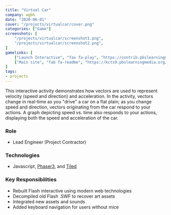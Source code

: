 ```yaml
---
title: "Virtual Car"
company: wgbh
date: "2020-06-01"
cover: "/projects/virtualcar/cover.png"
categories: ["Game"]
screenshots: [
    "/projects/virtualcar/screenshot1.png",
    "/projects/virtualcar/screenshot2.png",
]
gamelinks: [
    ["Launch Interactive", "fas fa-play", "https://contrib.pbslearningmedia.org/WGBH/conv20/phy03-int-accel/index.html"],
    ["Main site", "fab fa-readme", "https://kcts9.pbslearningmedia.org/resource/phy03.sci.phys.mfw.accel/virtual-car-velocity-and-acceleration/"],
]
tags:
- projects
---
```


This interactive activity demonstrates how vectors are used to represent velocity (speed and direction) and acceleration. In the activity, vectors change in real-time as you "drive" a car on a flat plain; as you change speed and direction, vectors originating from the car respond to your actions. A graph depicting speed vs. time also responds to your actions, displaying both the speed and acceleration of the car.

### Role
* Lead Engineer (Project Contractor)

### Technologies
* Javascript, [Phaser3](https://phaser.io/phaser3), and [Tiled](https://www.mapeditor.org/)

### Key Responsibilities
* Rebuilt Flash interactive using modern web technologies
* Decompiled old Flash .SWF to recover art assets
* Integrated new assets and sounds
* Added keyboard navigation for users without mice